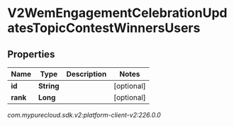 # V2WemEngagementCelebrationUpdatesTopicContestWinnersUsers


## Properties

| Name | Type | Description | Notes |
| ------------ | ------------- | ------------- | ------------- |
| **id** | **String** |  |  [optional] |
| **rank** | **Long** |  |  [optional] |




_com.mypurecloud.sdk.v2:platform-client-v2:226.0.0_
